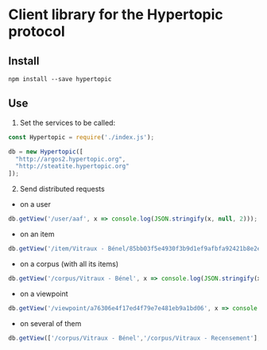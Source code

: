 # Client library for the Hypertopic protocol

## Install 

```shell
npm install --save hypertopic
```

## Use

1. Set the services to be called:

```js
const Hypertopic = require('./index.js');

db = new Hypertopic([
  "http://argos2.hypertopic.org",
  "http://steatite.hypertopic.org"
]);
```

2. Send distributed requests

- on a user

```js
db.getView('/user/aaf', x => console.log(JSON.stringify(x, null, 2)));
```
- on an item

```js
db.getView('/item/Vitraux - Bénel/85bb03f5e4930f3b9d1ef9afbfa92421b8e2e23b', x => console.log(JSON.stringify(x, null, 2)));
```

- on a corpus (with all its items)

```js
db.getView('/corpus/Vitraux - Bénel', x => console.log(JSON.stringify(x, null, 2)));
```

- on a viewpoint

```js
db.getView('/viewpoint/a76306e4f17ed4f79e7e481eb9a1bd06', x => console.log(JSON.stringify(x, null, 2)));
```

- on several of them

```js
db.getView(['/corpus/Vitraux - Bénel','/corpus/Vitraux - Recensement'], x => console.log(JSON.stringify(x, null, 2)));
```
